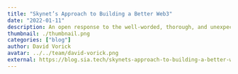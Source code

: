 ```yaml
---
title: "Skynet’s Approach to Building a Better Web3"
date: "2022-01-11"
description: An open response to the well-worded, thorough, and unexpectedly polite blog post by Moxie Marlinspike…
thumbnail: ./thumbnail.png
categories: ["blog"]
author: David Vorick
avatar: ../../team/david-vorick.png
external: https://blog.sia.tech/skynets-approach-to-building-a-better-web3-c2b10623d6dd
---
```

